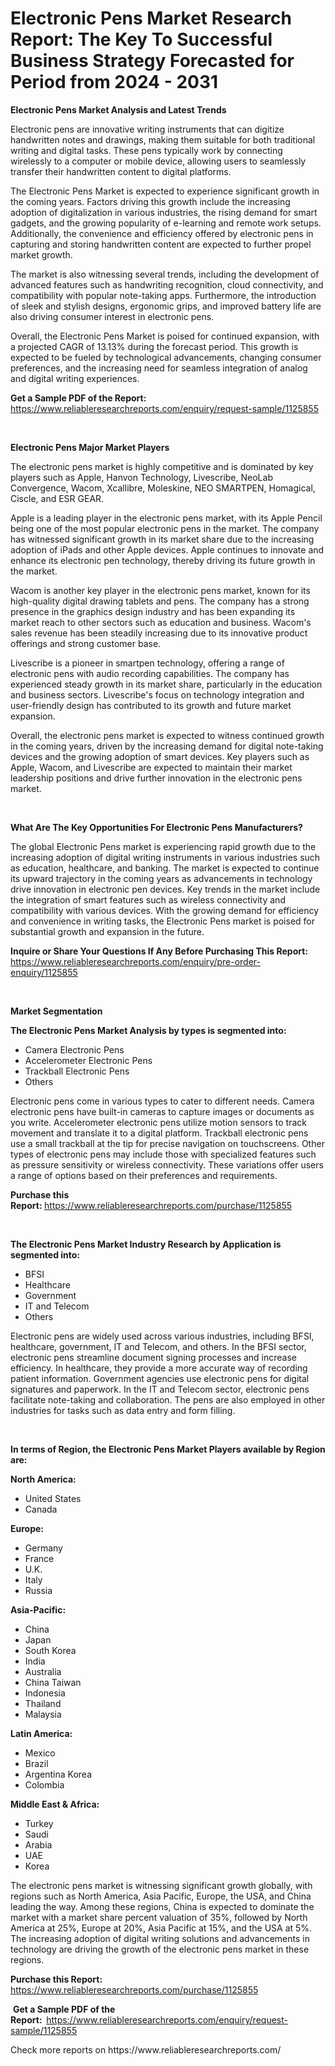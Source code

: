 <p><h1>Electronic Pens Market Research Report: The Key To Successful Business Strategy Forecasted for Period from 2024 - 2031</h1></p><p><strong>Electronic Pens Market Analysis and Latest Trends</strong></p>
<p><p>Electronic pens are innovative writing instruments that can digitize handwritten notes and drawings, making them suitable for both traditional writing and digital tasks. These pens typically work by connecting wirelessly to a computer or mobile device, allowing users to seamlessly transfer their handwritten content to digital platforms.</p><p>The Electronic Pens Market is expected to experience significant growth in the coming years. Factors driving this growth include the increasing adoption of digitalization in various industries, the rising demand for smart gadgets, and the growing popularity of e-learning and remote work setups. Additionally, the convenience and efficiency offered by electronic pens in capturing and storing handwritten content are expected to further propel market growth.</p><p>The market is also witnessing several trends, including the development of advanced features such as handwriting recognition, cloud connectivity, and compatibility with popular note-taking apps. Furthermore, the introduction of sleek and stylish designs, ergonomic grips, and improved battery life are also driving consumer interest in electronic pens.</p><p>Overall, the Electronic Pens Market is poised for continued expansion, with a projected CAGR of 13.13% during the forecast period. This growth is expected to be fueled by technological advancements, changing consumer preferences, and the increasing need for seamless integration of analog and digital writing experiences.</p></p>
<p><strong>Get a Sample PDF of the Report:&nbsp;</strong> <a href="https://www.reliableresearchreports.com/enquiry/request-sample/1125855">https://www.reliableresearchreports.com/enquiry/request-sample/1125855</a></p>
<p>&nbsp;</p>
<p><strong>Electronic Pens Major Market Players</strong></p>
<p><p>The electronic pens market is highly competitive and is dominated by key players such as Apple, Hanvon Technology, Livescribe, NeoLab Convergence, Wacom, Xcallibre, Moleskine, NEO SMARTPEN, Homagical, Ciscle, and ESR GEAR.</p><p>Apple is a leading player in the electronic pens market, with its Apple Pencil being one of the most popular electronic pens in the market. The company has witnessed significant growth in its market share due to the increasing adoption of iPads and other Apple devices. Apple continues to innovate and enhance its electronic pen technology, thereby driving its future growth in the market.</p><p>Wacom is another key player in the electronic pens market, known for its high-quality digital drawing tablets and pens. The company has a strong presence in the graphics design industry and has been expanding its market reach to other sectors such as education and business. Wacom's sales revenue has been steadily increasing due to its innovative product offerings and strong customer base.</p><p>Livescribe is a pioneer in smartpen technology, offering a range of electronic pens with audio recording capabilities. The company has experienced steady growth in its market share, particularly in the education and business sectors. Livescribe's focus on technology integration and user-friendly design has contributed to its growth and future market expansion.</p><p>Overall, the electronic pens market is expected to witness continued growth in the coming years, driven by the increasing demand for digital note-taking devices and the growing adoption of smart devices. Key players such as Apple, Wacom, and Livescribe are expected to maintain their market leadership positions and drive further innovation in the electronic pens market.</p></p>
<p>&nbsp;</p>
<p><strong>What Are The Key Opportunities For Electronic Pens Manufacturers?</strong></p>
<p><p>The global Electronic Pens market is experiencing rapid growth due to the increasing adoption of digital writing instruments in various industries such as education, healthcare, and banking. The market is expected to continue its upward trajectory in the coming years as advancements in technology drive innovation in electronic pen devices. Key trends in the market include the integration of smart features such as wireless connectivity and compatibility with various devices. With the growing demand for efficiency and convenience in writing tasks, the Electronic Pens market is poised for substantial growth and expansion in the future.</p></p>
<p><strong>Inquire or Share Your Questions If Any Before Purchasing This Report:</strong> <a href="https://www.reliableresearchreports.com/enquiry/pre-order-enquiry/1125855">https://www.reliableresearchreports.com/enquiry/pre-order-enquiry/1125855</a></p>
<p>&nbsp;</p>
<p><strong>Market Segmentation</strong></p>
<p><strong>The Electronic Pens Market Analysis by types is segmented into:</strong></p>
<p><ul><li>Camera Electronic Pens</li><li>Accelerometer Electronic Pens</li><li>Trackball Electronic Pens</li><li>Others</li></ul></p>
<p><p>Electronic pens come in various types to cater to different needs. Camera electronic pens have built-in cameras to capture images or documents as you write. Accelerometer electronic pens utilize motion sensors to track movement and translate it to a digital platform. Trackball electronic pens use a small trackball at the tip for precise navigation on touchscreens. Other types of electronic pens may include those with specialized features such as pressure sensitivity or wireless connectivity. These variations offer users a range of options based on their preferences and requirements.</p></p>
<p><strong>Purchase this Report:&nbsp;</strong><a href="https://www.reliableresearchreports.com/purchase/1125855">https://www.reliableresearchreports.com/purchase/1125855</a></p>
<p>&nbsp;</p>
<p><strong>The Electronic Pens Market Industry Research by Application is segmented into:</strong></p>
<p><ul><li>BFSI</li><li>Healthcare</li><li>Government</li><li>IT and Telecom</li><li>Others</li></ul></p>
<p><p>Electronic pens are widely used across various industries, including BFSI, healthcare, government, IT and Telecom, and others. In the BFSI sector, electronic pens streamline document signing processes and increase efficiency. In healthcare, they provide a more accurate way of recording patient information. Government agencies use electronic pens for digital signatures and paperwork. In the IT and Telecom sector, electronic pens facilitate note-taking and collaboration. The pens are also employed in other industries for tasks such as data entry and form filling.</p></p>
<p>&nbsp;</p>
<p><strong>In terms of Region, the Electronic Pens Market Players available by Region are:</strong></p>
<p>
    <p> <strong> North America: </strong>
        <ul>
            <li>United States</li>
            <li>Canada</li>
        </ul>
        </p> 
    <p> <strong> Europe: </strong>
        <ul>
            <li>Germany</li>
            <li>France</li>
            <li>U.K.</li>
            <li>Italy</li>
            <li>Russia</li>
        </ul>
        </p> 
    <p> <strong> Asia-Pacific: </strong>
        <ul>
            <li>China</li>
            <li>Japan</li>
            <li>South Korea</li>
            <li>India</li>
            <li>Australia</li>
            <li>China Taiwan</li>
            <li>Indonesia</li>
            <li>Thailand</li>
            <li>Malaysia</li>
        </ul>
        </p> 
    <p> <strong> Latin America: </strong>
        <ul>
            <li>Mexico</li>
            <li>Brazil</li>
            <li>Argentina Korea</li>
            <li>Colombia</li>
        </ul>
        </p> 
    <p> <strong> Middle East & Africa: </strong>
        <ul>
            <li>Turkey</li>
            <li>Saudi</li>
            <li>Arabia</li>
            <li>UAE</li>
            <li>Korea</li>
        </ul>
    </p>
    </p>
<p><p>The electronic pens market is witnessing significant growth globally, with regions such as North America, Asia Pacific, Europe, the USA, and China leading the way. Among these regions, China is expected to dominate the market with a market share percent valuation of 35%, followed by North America at 25%, Europe at 20%, Asia Pacific at 15%, and the USA at 5%. The increasing adoption of digital writing solutions and advancements in technology are driving the growth of the electronic pens market in these regions.</p></p>
<p><strong>Purchase this Report: </strong><a href="https://www.reliableresearchreports.com/purchase/1125855">https://www.reliableresearchreports.com/purchase/1125855</a></p>
<p>&nbsp;<strong>Get a Sample PDF of the Report:&nbsp;&nbsp;</strong><a href="https://www.reliableresearchreports.com/enquiry/request-sample/1125855">https://www.reliableresearchreports.com/enquiry/request-sample/1125855</a></p>
<p><strong></strong></p>
<p>Check more reports on https://www.reliableresearchreports.com/</p>